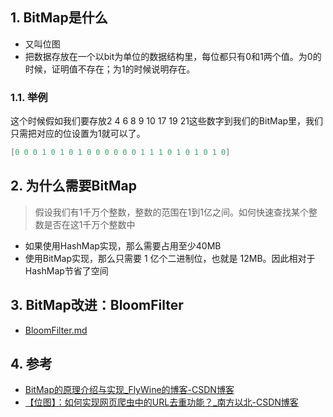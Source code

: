 ## 1. BitMap是什么
- 又叫位图
- 把数据存放在一个以bit为单位的数据结构里，每位都只有0和1两个值。为0的时候，证明值不存在；为1的时候说明存在。

### 1.1. 举例

这个时候假如我们要存放2 4 6 8 9 10 17 19 21这些数字到我们的BitMap里，我们只需把对应的位设置为1就可以了。
```java
[0 0 0 1 0 1 0 1 0 0 0 0 0 0 1 1 1 0 1 0 1 0 1 0]
```

## 2. 为什么需要BitMap
> 假设我们有1千万个整数，整数的范围在1到1亿之间。如何快速查找某个整数是否在这1千万个整数中

- 如果使用HashMap实现，那么需要占用至少40MB
- 使用BitMap实现，那么只需要 1 亿个二进制位，也就是 12MB。因此相对于HashMap节省了空间
## 3. BitMap改进：BloomFilter
- [BloomFilter.md](BloomFilter.md)
## 4. 参考
- [BitMap的原理介绍与实现\_FlyWine的博客\-CSDN博客](https://blog.csdn.net/wf19930209/article/details/79120000)
- [【位图】：如何实现网页爬虫中的URL去重功能？\_南方以北\-CSDN博客](https://blog.csdn.net/qq_25800311/article/details/90736897)
